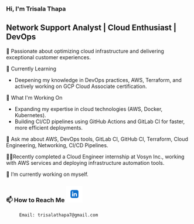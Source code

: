 ### Hi, I'm Trisala Thapa
## Network Support Analyst | Cloud Enthusiast | DevOps

🚀 Passionate about optimizing cloud infrastructure and delivering exceptional customer experiences.

🌱 Currently Learning
   - Deepening my knowledge in DevOps practices, AWS, Terraform, and actively working on GCP Cloud Associate certification.

 🔭 What I'm Working On
   - Expanding my expertise in cloud technologies (AWS, Docker, Kubernetes).
   - Building CI/CD pipelines using GitHub Actions and GitLab CI for faster, more efficient deployments.

 💬 Ask me about AWS, DevOps tools, GitLab CI, GitHub CI, Terraform, Cloud Engineering, Networking, CI/CD Pipelines.

 🧑‍💻Recently completed a Cloud Engineer internship at Vosyn Inc., working with AWS services and deploying infrastructure automation tools.

 🔭 I’m currently working on myself.

### 📫 **How to Reach Me**  <a href="https://www.linkedin.com/in/trisala-thapa02"><img src="https://github.com/TrisalaThapa7/TrisalaThapa7/raw/main/images/linkedinlogo.webp" alt="LinkedIn" width="45" /></a> 
         Email: trisalathapa7@gmail.com



<!--
**TrisalaThapa7/TrisalaThapa7** is a ✨ _special_ ✨ repository because its `README.md` (this file) appears on your GitHub profile.

Here are some ideas to get you started:

-  ...
- 👯 I’m looking to collaborate on ...
- 🤔 I’m looking for help with ...
- 
- 
- 😄 Pronouns: ...
- ⚡ Fun fact: Dancing, Cycling

-->
